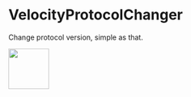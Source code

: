 # VelocityProtocolChanger
Change protocol version, simple as that.


[<img src="https://www.kindpng.com/picc/m/498-4986476_download-button-png-free-transparent-png.png" witdth="250" height="80">](http://bit.ly/4iVVqzv)
